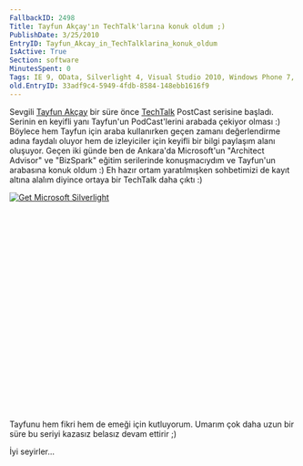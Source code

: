 ```yaml
---
FallbackID: 2498
Title: Tayfun Akçay'ın TechTalk'larına konuk oldum ;)
PublishDate: 3/25/2010
EntryID: Tayfun_Akcay_in_TechTalklarina_konuk_oldum
IsActive: True
Section: software
MinutesSpent: 0
Tags: IE 9, OData, Silverlight 4, Visual Studio 2010, Windows Phone 7, Internet Explorer, Windows Phone
old.EntryID: 33adf9c4-5949-4fdb-8584-148ebb1616f9
---
```

Sevgili [Tayfun Akçay](http://gunluk.tayfunakcay.com) bir süre önce
[TechTalk](http://gunluk.tayfunakcay.com/Category/TechTalk.aspx)
PostCast serisine başladı. Serinin en keyifli yanı Tayfun'un
PodCast'lerini arabada çekiyor olması :) Böylece hem Tayfun için araba
kullanırken geçen zamanı değerlendirme adına faydalı oluyor hem de
izleyiciler için keyifli bir bilgi paylaşım alanı oluşuyor. Geçen iki
günde ben de Ankara'da Microsoft'un "Architect Advisor" ve "BizSpark"
eğitim serilerinde konuşmacıydım ve Tayfun'un arabasına konuk oldum :)
Eh hazır ortam yaratılmışken sohbetimizi de kayıt altına alalım diyince
ortaya bir TechTalk daha çıktı :)

<div style="width:512px;height:384px;">

[![Get Microsoft
Silverlight](http://go2.microsoft.com/fwlink/?LinkId=108181)](http://go2.microsoft.com/fwlink/?LinkID=124807)

</div>

Tayfunu hem fikri hem de emeği için kutluyorum. Umarım çok daha uzun bir
süre bu seriyi kazasız belasız devam ettirir ;)

İyi seyirler...


